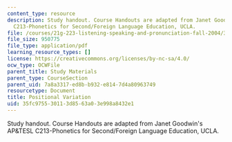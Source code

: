 ```yaml
---
content_type: resource
description: Study handout. Course Handouts are adapted from Janet Goodwin's AP&TESL
  C213-Phonetics for Second/Foreign Language Education, UCLA.
file: /courses/21g-223-listening-speaking-and-pronunciation-fall-2004/35fc975530113d8563a03e998a8432e1_MIT21G_223F04_positional.pdf
file_size: 950775
file_type: application/pdf
learning_resource_types: []
license: https://creativecommons.org/licenses/by-nc-sa/4.0/
ocw_type: OCWFile
parent_title: Study Materials
parent_type: CourseSection
parent_uid: 7a8a3317-ed8b-b932-e814-7d4a80963749
resourcetype: Document
title: Positional Variation
uid: 35fc9755-3011-3d85-63a0-3e998a8432e1
---
```

Study handout. Course Handouts are adapted from Janet Goodwin's AP&TESL C213-Phonetics for Second/Foreign Language Education, UCLA.